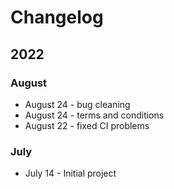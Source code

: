 # Changelog

## 2022

### August

* August 24 - bug cleaning
* August 24 - terms and conditions
* August 22 - fixed CI problems

### July

* July 14 - Initial project
